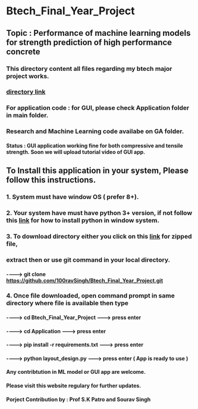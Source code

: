 # Btech_Final_Year_Project

## Topic : Performance of machine learning models for strength prediction of high performance concrete

### This directory content all files regarding my btech major project works.
### [directory link](https://github.com/100ravSingh/Btech_Final_Year_Project)

### For application code : for GUI, please check Application folder in main folder.

### Research and Machine Learning code availabe on GA folder.

#### Status : GUI application working fine for both compressive and tensile strength. Soon we will upload tutorial video of GUI app.


## To Install this application in your system, Please follow this instructions.

### 1. System must have window OS ( prefer 8+).
### 2. Your system have must have python 3+ version, if not follow this [link](https://www.youtube.com/watch?v=0QibxSdnWW4) for how to install python in window system.
### 3. To download directory either you click on this [link](https://github.com/100ravSingh/Btech_Final_Year_Project/archive/refs/heads/main.zip) for zipped file,
###     extract then or use git command in your local directory.

####  ---->    git clone https://github.com/100ravSingh/Btech_Final_Year_Project.git

### 4. Once file downloaded, open command prompt in same directory where file is available then type 

####  ---->   cd Btech_Final_Year_Project  ---> press enter
####  ---->   cd Application               ---> press enter 
####  ---->   pip install -r requirements.txt    ---> press enter
####  ---->   python layout_design.py            ---> press enter     ( App is ready to use )



#### Any contribtution in ML model or GUI app are welcome.

#### Please visit this website regulary for further updates.


#### Porject Contribution by : Prof S.K Patro and Sourav Singh


